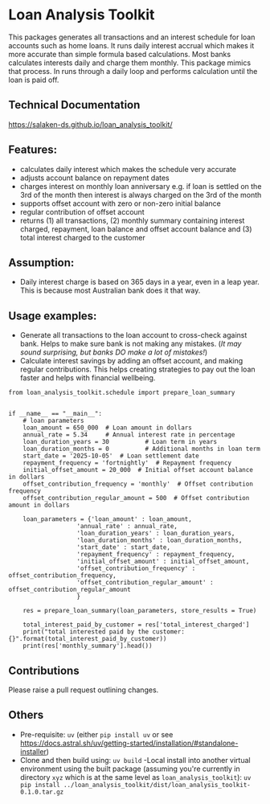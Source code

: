 
# Loan Analysis Toolkit
This packages generates all transactions and an interest schedule for loan accounts such as home loans. It runs daily interest accrual which makes it more accurate than simple formula based calculations. Most banks calculates interests daily and charge them monthly. This package mimics that process. In runs through a daily loop and performs calculation until the loan is paid off.  

## Technical Documentation
https://salaken-ds.github.io/loan_analysis_toolkit/

## Features:
- calculates daily interest which makes the schedule very accurate
- adjusts account balance on repayment dates
- charges interest on monthly loan anniversary e.g. if loan is settled on the 3rd of the month then interest is always charged on the 3rd of the month
- supports offset account with zero or non-zero initial balance
- regular contribution of offset account
- returns (1) all transactions, (2) monthly summary containing interest charged, repayment, loan balance and offset account balance and (3) total interest charged to the customer

## Assumption:
- Daily interest charge is based on 365 days in a year, even in a leap year. This is because most Australian bank does it that way.

## Usage examples:
- Generate all transactions to the loan account to cross-check against bank. Helps to make sure bank is not making any mistakes. (_It may sound surprising, but banks DO make a lot of mistakes!_)
- Calculate interest savings by adding an offset account, and making regular contributions. This helps creating strategies to pay out the loan faster and helps with financial wellbeing.

```
from loan_analysis_toolkit.schedule import prepare_loan_summary


if __name__ == "__main__":
    # loan parameters
    loan_amount = 650_000  # Loan amount in dollars
    annual_rate = 5.34     # Annual interest rate in percentage
    loan_duration_years = 30          # Loan term in years
    loan_duration_months = 0          # Additional months in loan term
    start_date = '2025-10-05'  # Loan settlement date
    repayment_frequency = 'fortnightly'  # Repayment frequency
    initial_offset_amount = 20_000  # Initial offset account balance in dollars
    offset_contribution_frequency = 'monthly'  # Offset contribution frequency
    offset_contribution_regular_amount = 500  # Offset contribution amount in dollars

    loan_parameters = {'loan_amount' : loan_amount,
                   'annual_rate' : annual_rate,
                   'loan_duration_years' : loan_duration_years,
                   'loan_duration_months' : loan_duration_months,
                   'start_date' : start_date,
                   'repayment_frequency' : repayment_frequency,
                   'initial_offset_amount' : initial_offset_amount,
                   'offset_contribution_frequency' : offset_contribution_frequency,
                   'offset_contribution_regular_amount' : offset_contribution_regular_amount
                   }

    res = prepare_loan_summary(loan_parameters, store_results = True)

    total_interest_paid_by_customer = res['total_interest_charged']
    print("total interested paid by the customer: {}".format(total_interest_paid_by_customer))
    print(res['monthly_summary'].head())
```

## Contributions
Please raise a pull request outlining changes.

## Others
- Pre-requisite: `uv` (either `pip install uv` or see https://docs.astral.sh/uv/getting-started/installation/#standalone-installer)
- Clone and then build using: `uv build`
-Local install into another virtual environment using the built package (assuming you're currently in directory `xyz` which is at the same level as `loan_analysis_toolkit`):
`uv pip install ../loan_analysis_toolkit/dist/loan_analysis_toolkit-0.1.0.tar.gz`